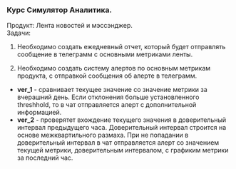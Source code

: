  ### Курс Симулятор Аналитика.
Продукт: Лента новостей и мэссэнджер.  
Задачи:
1. Необходимо создать ежедневный отчет, который будет отправлять сообщение в телеграмм с основными метриками ленты.

2. Необходимо создать систему алертов по основным метрикам продукта, с отправкой сообщения об алерте в телеграмм.  
* **ver_1** - сравнивает текущее значение со значение метрики за вчерашний день. Если отклонения больше установленного threshhold,
то в чат отправляется алерт с дополнительной информацией.
* **ver_2** - проверятет вхождение текущего значения в доверительный интервал предыдущего часа.
Доверительный интервал строится на основе межквартильного размаха. При не попадании в доверительный интервал
в чат отправляется алерт со значением текущей метрики, доверительным интервалом, с графиким метрики за последний час. 
